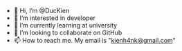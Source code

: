 - 👋 Hi, I’m @DucKien
- 👀 I’m interested in developer
- 🌱 I’m currently learning at university
- 💞️ I’m looking to collaborate on GitHub 
- 📫 How to reach me. My email is "kienh4nk@gmail.com"

<!---
DucKine/DucKine is a ✨ special ✨ repository because its `README.md` (this file) appears on your GitHub profile.
You can click the Preview link to take a look at your changes.
--->
